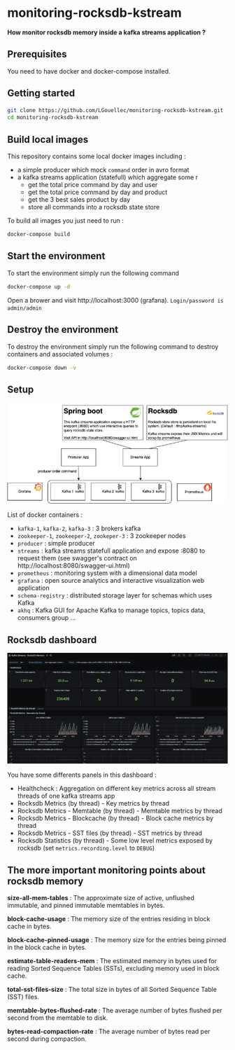 # monitoring-rocksdb-kstream

**How monitor rocksdb memory inside a kafka streams application ?**

## Prerequisites

You need to have docker and docker-compose installed.

## Getting started

``` bash
git clone https://github.com/LGouellec/monitoring-rocksdb-kstream.git
cd monitoring-rocksdb-kstream
```

## Build local images

This repository contains some local docker images including :
- a simple producer which mock `command` order in avro format
- a kafka streams application (statefull) which aggregate some r
  - get the total price command by day and user
  - get the total price command by day and product
  - get the 3 best sales product by day
  - store all commands into a rocksdb state store

To build all images you just need to run :

```bash
docker-compose build
```

## Start the environment

To start the environment simply run the following command

```bash
docker-compose up -d
```

Open a brower and visit http://localhost:3000 (grafana). 
`Login/password is admin/admin`

## Destroy the environment

To destroy the environment simply run the following command to destroy containers and associated volumes :

```bash
docker-compose down -v
```

## Setup

![Architecture](resources/monitor-rocksdb-schema.png)

List of docker containers :
- `kafka-1`, `kafka-2`, `kafka-3` : 3 brokers kafka
- `zookeeper-1`, `zookeeper-2`, `zookeper-3` : 3 zookeeper nodes
- `producer` : simple producer
- `streams` : kafka streams statefull application and expose :8080 to request them (see swagger's contract on http://localhost:8080/swagger-ui.html)
- `prometheus` : monitoring system with a dimensional data model
- `grafana` :  open source analytics and interactive visualization web application
- `schema-registry` : distributed storage layer for schemas which uses Kafka
- `akhq` : Kafka GUI for Apache Kafka to manage topics, topics data, consumers group ...

## Rocksdb dashboard

![Architecture](resources/rocksdb-monitoring-dashboard.png)

You have some differents panels in this dashboard :
- Healthcheck : Aggregation on different key metrics across all stream threads of one kafka streams app
- Rocksdb Metrics (by thread) - Key metrics by thread
- Rocksdb Metrics - Memtable (by thread) - Memtable metrics by thread
- Rocksdb Metrics - Blockcache (by thread) - Block cache metrics by thread
- Rocksdb Metrics - SST files (by thread) - SST metrics by thread
- Rocksdb Statistics (by thread) - Some low level metrics exposed by rocksdb (set `metrics.recording.level` to `DEBUG`)

## The more important monitoring points about rocksdb memory

**size-all-mem-tables** :
The approximate size of active, unflushed immutable, and pinned immutable memtables in bytes.

**block-cache-usage** :
The memory size of the entries residing in block cache in bytes.

**block-cache-pinned-usage** :
The memory size for the entries being pinned in the block cache in bytes.

**estimate-table-readers-mem** :
The estimated memory in bytes used for reading Sorted Sequence Tables (SSTs), excluding memory used in block cache.

**total-sst-files-size** :
The total size in bytes of all Sorted Sequence Table (SST) files.

**memtable-bytes-flushed-rate** :
The average number of bytes flushed per second from the memtable to disk.

**bytes-read-compaction-rate** :
The average number of bytes read per second during compaction.